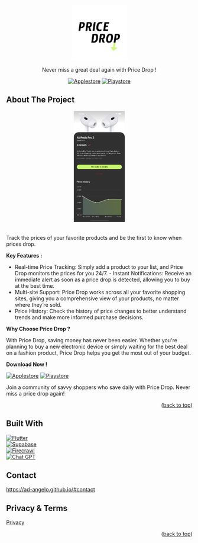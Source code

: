 <a id="readme-top"></a>

<!-- PROJECT LOGO -->
<div align="center">
  <a href="https://github.com/ad-angelo/price-drop">
    <img src="assets/price_drop_icon_512.png" alt="Logo" width="150" height="150">
  </a>

<p align="center">Never miss a great deal again with Price Drop !</p>

[![Applestore][Applestore-free]][Applestore-url]
[![Playstore][Playstore-free]][Playstore-url]

</div>

<!-- ABOUT THE PROJECT -->

## About The Project

<div align="center">
    <img src="assets/app_screenshot.png" alt="Logo" height="300">
</div>
<br />

Track the prices of your favorite products and be the first to know when prices
drop.

**Key Features :**

- Real-time Price Tracking: Simply add a product to your list, and Price Drop
  monitors the prices for you 24/7. - Instant Notifications: Receive an
  immediate alert as soon as a price drop is detected, allowing you to buy at
  the best time.
- Multi-site Support: Price Drop works across all your favorite shopping sites,
  giving you a comprehensive view of your products, no matter where they’re
  sold.
- Price History: Check the history of price changes to better understand trends
  and make more informed purchase decisions.

**Why Choose Price Drop ?**

With Price Drop, saving money has never been easier. Whether you're planning to
buy a new electronic device or simply waiting for the best deal on a fashion
product, Price Drop helps you get the most out of your budget.

**Download Now !**

[![Applestore][Applestore]][Applestore-url]
[![Playstore][Playstore]][Playstore-url]

Join a community of savvy shoppers who save daily with Price Drop. Never miss a
price drop again!

<p align="right">(<a href="#readme-top">back to top</a>)</p>

## Built With

[![Flutter][Flutter.dev]][Flutter-url]\
[![Supabase][Supabase.com]][Supabase-url]\
[![Firecrawl][Firecrawl.dev]][Firecrawl-url]\
[![Chat GPT][Chatgpt.com]][Chatgpt-url]

<!-- CONTACT -->

## Contact

https://ad-angelo.github.io/#contact

<!-- ACKNOWLEDGMENTS -->

## Privacy & Terms

[Privacy](https://ad-angelo.github.io/price-drop/en/privacy)

<p align="right">(<a href="#readme-top">back to top</a>)</p>

<!-- MARKDOWN LINKS & IMAGES -->
<!-- https://www.markdownguide.org/basic-syntax/#reference-style-links -->

[Flutter.dev]: https://img.shields.io/badge/flutter-deepskyblue?logo=flutter&style=for-the-badge
[Flutter-url]: https://flutter.dev
[Supabase.com]: https://img.shields.io/badge/supabase-black?logo=supabase&style=for-the-badge
[Supabase-url]: https://supabase.com
[Firecrawl.dev]: https://img.shields.io/badge/🔥%20firecrawl-orange?style=for-the-badge
[Firecrawl-url]: https://www.firecrawl.dev
[Chatgpt.com]: https://img.shields.io/badge/chat%20gpt-74aa9c?logo=openai&style=for-the-badge
[Chatgpt-url]: https://chatgpt.com
[Applestore]: https://img.shields.io/badge/apple%20store-%20-dodgerblue?&logo=apple&style=for-the-badge
[Applestore-free]: https://img.shields.io/badge/apple%20store-free%20!-dodgerblue?&logo=apple&style=for-the-badge
[Applestore-url]: https://apps.apple.com/fr/app/price-drop/id6621245639
[Playstore]: https://img.shields.io/badge/play%20store-%20-springgreen?&logo=google-play&style=for-the-badge
[Playstore-free]: https://img.shields.io/badge/play%20store-free%20!-springgreen?&logo=google-play&style=for-the-badge
[Playstore-url]: https://play.google.com/store/apps/details?id=com.adangelo.priceDrop&hl=ln&gl=US
